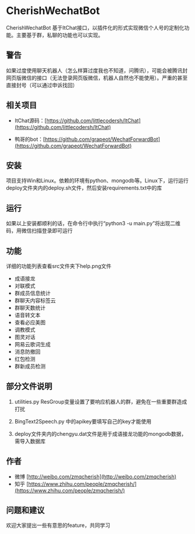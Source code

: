 # CherishWechatBot
CherishWechatBot 基于ItChat接口，以插件化的形式实现微信个人号的定制化功能。主要基于群，私聊的功能也可以实现。

## 警告
如果过度使用聊天机器人（怎么样算过度我也不知道，问腾讯），可能会被腾讯封网页版微信的接口（无法登录网页版微信，机器人自然也不能使用）。严重的甚至直接封号（可以通过申诉找回）

## 相关项目
* ItChat源码：[https://github.com/littlecodersh/ItChat](https://github.com/littlecodersh/ItChat)

* 鸭哥的bot：[https://github.com/grapeot/WechatForwardBot](https://github.com/grapeot/WechatForwardBot)

## 安装
项目支持Win和Linux。依赖的环境有python、mongodb等。Linux下，运行运行deploy文件夹内的deploy.sh文件，然后安装requirements.txt中的库

## 运行
如果以上安装都顺利的话，在命令行中执行“python3 -u main.py”将出现二维码，用微信扫描登录即可运行

## 功能
详细的功能列表查看src文件夹下help.png文件
* 成语接龙
* 对联模式
* 群成员信息统计
* 群聊天内容标签云
* 群聊天数统计
* 语音转文本
* 查看必应美图
* 调教模式
* 图灵对话
* 网易云歌词生成
* 消息防撤回
* 红包检测
* 群新成员检测


## 部分文件说明
1. utilities.py ResGroup变量设置了要响应机器人的群，避免在一些重要群造成打扰

2. BingText2Speech.py 中的apikey要填写自己的key才能使用

3. deploy文件夹内的chengyu.dat文件是用于成语接龙功能的mongodb数据，需导入数据库 

## 作者
* 微博 [http://weibo.com/zmqcherish](http://weibo.com/zmqcherish)
* 知乎 [https://www.zhihu.com/people/zmqcherish/](https://www.zhihu.com/people/zmqcherish/)

## 问题和建议
欢迎大家提出一些有意思的feature，共同学习